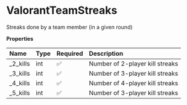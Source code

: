 # ValorantTeamStreaks

Streaks done by a team member (in a given round)

**Properties**

| Name      | Type | Required | Description                     |
| :-------- | :--- | :------- | :------------------------------ |
| \_2_kills | int  | ✅       | Number of 2-player kill streaks |
| \_3_kills | int  | ✅       | Number of 3-player kill streaks |
| \_4_kills | int  | ✅       | Number of 4-player kill streaks |
| \_5_kills | int  | ✅       | Number of 3-player kill streaks |

<!-- This file was generated by liblab | https://liblab.com/ -->
